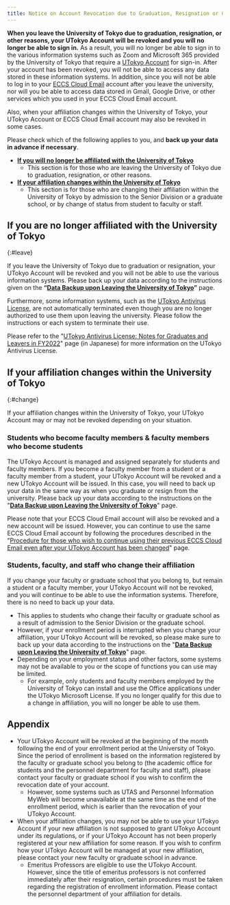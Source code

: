 ```yaml
---
title: Notice on Account Revocation due to Graduation, Resignation or Change of Affiliation
---
```


**When you leave the University of Tokyo due to graduation, resignation, or other reasons, your UTokyo Account will be revoked and you will no longer be able to sign in.** As a result, you will no longer be able to sign in to the various information systems such as Zoom and Microsoft 365 provided by the University of Tokyo that require a [UTokyo Account](/en/utokyo_account/) for sign-in. After your account has been revoked, you will not be able to access any data stored in these information systems. In addition, since you will not be able to log in to your [ECCS Cloud Email](/en/google/) account after you leave the university, nor will you be able to access data stored in Gmail, Google Drive, or other services which you used in your ECCS Cloud Email account.

Also, when your affiliation changes within the University of Tokyo, your UTokyo Account or ECCS Cloud Email account may also be revoked in some cases.

Please check which of the following applies to you, and **back up your data in advance if necessary**.

- **[If you will no longer be affiliated with the University of Tokyo](#leave)**
    - This section is for those who are leaving the University of Tokyo due to graduation, resignation, or other reasons.
- **[If your affiliation changes within the University of Tokyo](#change)**
    - This section is for those who are changing their affiliation within the University of Tokyo by admission to the Senior Division or a graduate school, or by change of status from student to faculty or staff.

## If you are no longer affiliated with the University of Tokyo
{:#leave}

If you leave the University of Tokyo due to graduation or resignation, your UTokyo Account will be revoked and you will not be able to use the various information systems. Please back up your data according to the instructions given on the **“[Data Backup upon Leaving the University of Tokyo](backup)”** page.

Furthermore, some information systems, such as the [UTokyo Antivirus License](/antivirus/), are not automatically terminated even though you are no longer authorized to use them upon leaving the university. Please follow the instructions or each system to terminate their use.

Please refer to the "[UTokyo Antivirus License: Notes for Graduates and Leavers in FY2022](https://www.nc.u-tokyo.ac.jp/antivirus20230227)" page (in Japanese) for more information on the UTokyo Antivirus License.

## If your affiliation changes within the University of Tokyo
{:#change}

If your affiliation changes within the University of Tokyo, your UTokyo Account may or may not be revoked depending on your situation.

### Students who become faculty members & faculty members who become students

The UTokyo Account is managed and assigned separately for students and faculty members. If you become a faculty member from a student or a faculty member from a student, your UTokyo Account will be revoked and a new UTokyo Account will be issued. In this case, you will need to back up your data in the same way as when you graduate or resign from the university. Please back up your data according to the instructions on the "**[Data Backup upon Leaving the University of Tokyo](backup)**" page.

Please note that your ECCS Cloud Email account will also be revoked and a new account will be issued. However, you can continue to use the same ECCS Cloud Email account by following the procedures described in the "[Procedure for those who wish to continue using their previous ECCS Cloud Email even after your UTokyo Account has been changed](https://www.ecc.u-tokyo.ac.jp/en/announcement/2021/09/13_3356.html)" page.

### Students, faculty, and staff who change their affiliation 

If you change your faculty or graduate school that you belong to, but remain a student or a faculty member, your UTokyo Account will not be revoked, and you will continue to be able to use the information systems. Therefore, there is no need to back up your data.

- This applies to students who change their faculty or graduate school as a result of admission to the Senior Division or the graduate school.
- However, if your enrollment period is interrupted when you change your affiliation, your UTokyo Account will be revoked, so please make sure to back up your data according to the instructions on the "**[Data Backup upon Leaving the University of Tokyo](backup)**" page.
- Depending on your employment status and other factors, some systems may not be available to you or the scope of functions you can use may be limited.
    - For example, only students and faculty members employed by the University of Tokyo can install and use the Office applications under the UTokyo Microsoft License. If you no longer qualify for this due to a change in affiliation, you will no longer be able to use them.

## Appendix

- Your UTokyo Account will be revoked at the beginning of the month following the end of your enrollment period at the University of Tokyo. Since the period of enrollment is based on the information registered by the faculty or graduate school you belong to (the academic office for students and the personnel department for faculty and staff), please contact your faculty or graduate school if you wish to confirm the revocation date of your account.
    - However, some systems such as UTAS and Personnel Information MyWeb will become unavailable at the same time as the end of the enrollment period, which is earlier than the revocation of your UTokyo Account.
- When your affiliation changes, you may not be able to use your UTokyo Account if your new affiliation is not supposed to grant UTokyo Account under its regulations, or if your UTokyo Account has not been properly registered at your new affiliation for some reason. If you wish to confirm how your UTokyo Account will be managed at your new affiliation, please contact your new faculty or graduate school in advance.
    - Emeritus Professors are eligible to use the UTokyo Account. However, since the title of emeritus professors is not conferred immediately after their resignation, certain procedures must be taken regarding the registration of enrollment information. Please contact the personnel department of your affiliation for details.
